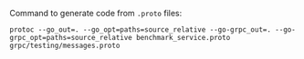 Command to generate code from `.proto` files:

```
protoc --go_out=. --go_opt=paths=source_relative --go-grpc_out=. --go-grpc_opt=paths=source_relative benchmark_service.proto grpc/testing/messages.proto
```
